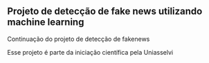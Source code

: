 ## Projeto de detecção de fake news utilizando machine learning 

Continuação do projeto de detecção de fakenews

Esse projeto é parte da iniciação científica pela Uniasselvi

